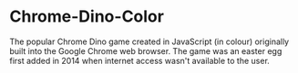 # Chrome-Dino-Color
The popular Chrome Dino game created in JavaScript (in colour) originally built into the Google Chrome web browser. The game was an easter egg first added in 2014 when internet access wasn't available to the user. 
